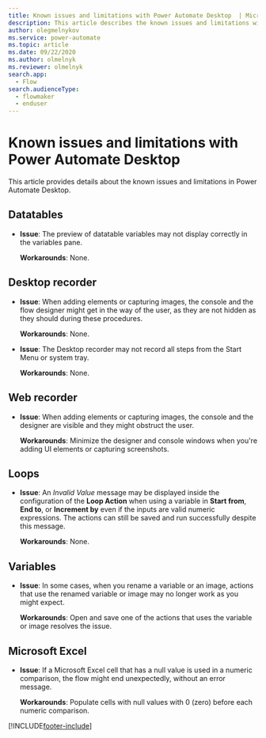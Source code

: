 ```yaml
---
title: Known issues and limitations with Power Automate Desktop  | Microsoft Docs
description: This article describes the known issues and limitations with Power Automate Desktop .
author: olegmelnykov
ms.service: power-automate
ms.topic: article
ms.date: 09/22/2020
ms.author: olmelnyk
ms.reviewer: olmelnyk
search.app: 
  - Flow
search.audienceType: 
  - flowmaker
  - enduser
---
```


# Known issues and limitations with Power Automate Desktop 



This article provides details about the known issues and limitations in Power Automate Desktop.

## Datatables

- **Issue**: The preview of datatable variables may not display correctly in the variables pane.

    **Workarounds**: None.


## Desktop recorder

- **Issue**: When adding elements or capturing images, the console and the flow designer might get in the way of the user, as they are not hidden as they should during these procedures.

    **Workarounds**: None.

- **Issue**: The Desktop recorder may not record all steps from the Start Menu or system tray. 

    **Workarounds**: None.

## Web recorder

- **Issue**: When adding elements or capturing images, the console and the designer are visible and they might obstruct the user.

    **Workarounds**: Minimize the designer and console windows when you're adding UI elements or capturing screenshots.

## Loops

- **Issue**: An *Invalid Value* message may be displayed inside the configuration of the **Loop Action** when using a variable in **Start from**, **End to**, or **Increment by** even if the inputs are valid numeric expressions. The actions can still be saved and run successfully despite this message.

    **Workarounds**: None.

## Variables

- **Issue**: In some cases, when you rename a variable or an image, actions that use the renamed variable or image may no longer work as you might expect. 
    
    **Workarounds**: Open and save one of the actions that uses the variable or image resolves the issue.

## Microsoft Excel

- **Issue**: If a Microsoft Excel cell that has a null value is used in a numeric comparison, the flow might end unexpectedly, without an error message.
    
    **Workarounds**: Populate cells with null values with 0 (zero) before each numeric comparison.



[!INCLUDE[footer-include](../includes/footer-banner.md)]